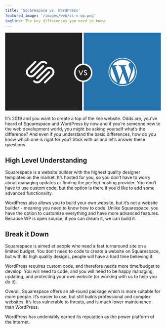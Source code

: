 ```yaml
---
title: 'Squarespace vs. WordPress'
featured_image: '/images/web/ss-v-wp.png'
tagline: The key differences you need to know.
---
```


![](/images/web/ss-v-wp.png)

It’s 2019 and you want to create a top of the line website. Odds are, you’ve
heard of Squarespace and WordPress by now and if you’re someone new to the web
development world, you might be asking yourself what’s the difference? And even
if you understand the basic differences, how do you know which one is right for
you? Stick with us and let’s answer these questions.

## High Level Understanding

Squarespace is a website builder with the highest quality designer templates on
the market. It’s hosted for you, so you don’t have to worry about managing
updates or finding the perfect hosting provider. You don’t have to use custom
code, but the option is there if you’d like to add some advanced functionality.

WordPress also allows you to build your own website, but it’s not a website
builder - meaning you need to know how to code. Unlike Squarespace, you have the
option to customize everything and have more advanced features. Because WP is
open source, if you can dream it, we can build it. 

## Break it Down

Squarespace is aimed at people who need a fast turnaround site on a limited
budget. You don’t need to code to create a website on Squarespace, but with its
high quality designs, people will have a hard time believing it.

WordPress requires custom code, and therefore needs more time/budget to develop.
You will need to code, and you will need to be happy managing, updating, and
protecting your own website (or working with us to help you do it). 

Overall, Squarespace offers an all-round package which is more suitable for more
people. It’s easier to use, but still builds professional and complex websites.
It’s less vulnerable to threats, and is much lower maintenance than WordPress.

WordPress has undeniably earned its reputation as the power platform of the
internet. 
